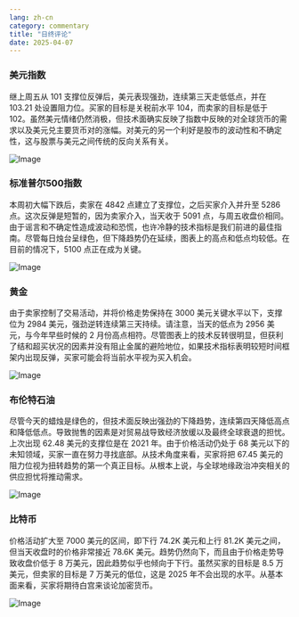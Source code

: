 ```yaml
---
lang: zh-cn
category: commentary
title: "日终评论"
date: 2025-04-07
---
```


### 美元指数

继上周五从 101 支撑位反弹后，美元表现强劲，连续第三天走低低点，并在 103.21 处设置阻力位。买家的目标是关税前水平 104，而卖家的目标是低于 102。虽然美元情绪仍然消极，但技术面确实反映了指数中反映的对全球货币的需求以及美元兑主要货币对的涨幅。对美元的另一个利好是股市的波动性和不确定性，这与股票与美元之间传统的反向关系有关。 

![Image](https://markleighedu.github.io/img/Apr-2025/07-Apr-2025/usdindex.jpg)

### 标准普尔500指数

本周初大幅下跌后，卖家在 4842 点建立了支撑位，之后买家介入并升至 5286 点。这次反弹是短暂的，因为卖家介入，当天收于 5091 点，与周五收盘价相同。由于谣言和不确定性造成波动和恐慌，也许冷静的技术指标是我们前进的最佳指南。尽管每日烛台呈绿色，但下降趋势仍在延续，图表上的高点和低点均较低。在目前的情况下，5100 点正在成为关键。

![Image](https://markleighedu.github.io/img/Apr-2025/07-Apr-2025/sp500.jpg)

### 黄金

由于卖家控制了交易活动，并将价格走势保持在 3000 美元关键水平以下，支撑位为 2984 美元，强劲逆转连续第三天持续。请注意，当天的低点为 2956 美元，与今年早些时候的 2 月份高点相符。尽管图表上的技术反转很明显，但获利了结和超买状况的因素并没有阻止金属的避险地位，如果技术指标表明较短时间框架内出现反弹，买家可能会将当前水平视为买入机会。 

![Image](https://markleighedu.github.io/img/Apr-2025/07-Apr-2025/gold.jpg)

### 布伦特石油

尽管今天的蜡烛是绿色的，但技术面反映出强劲的下降趋势，连续第四天降低高点和降低低点。导致抛售的因素是对贸易战导致经济放缓以及最终全球衰退的担忧。上次出现 62.48 美元的支撑位是在 2021 年。由于价格活动仍处于 68 美元以下的未知领域，买家一直在努力寻找底部。从技术角度来看，买家将把 67.45 美元的阻力位视为扭转趋势的第一个真正目标。从根本上说，与全球地缘政治冲突相关的供应担忧将推动需求。   

![Image](https://markleighedu.github.io/img/Apr-2025/07-Apr-2025/brentoil.jpg)

### 比特币

价格活动扩大至 7000 美元的区间，即下行 74.2K 美元和上行 81.2K 美元之间，但当天收盘时的价格非常接近 78.6K 美元。趋势仍然向下，而且由于价格走势导致收盘价低于 8 万美元，因此趋势似乎也倾向于下行。虽然买家的目标是 8.5 万美元，但卖家的目标是 7 万美元的低位，这是 2025 年不会出现的水平。从基本面来看，买家将期待白宫来谈论加密货币。

![Image](https://markleighedu.github.io/img/Apr-2025/07-Apr-2025/bitcoin.jpg)

